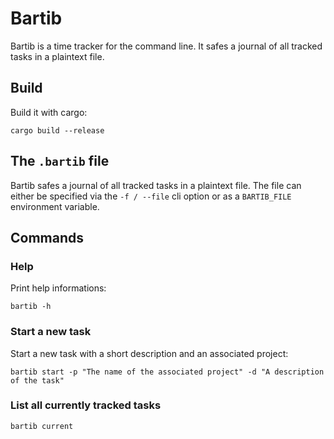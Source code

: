 # Bartib

Bartib is a time tracker for the command line. It safes a journal of all tracked tasks in a plaintext file.

## Build

Build it with cargo:

```
cargo build --release
```

## The `.bartib` file

Bartib safes a journal of all tracked tasks in a plaintext file. The file can either be specified via the `-f / --file` cli option or as a `BARTIB_FILE` environment variable.  

## Commands

### Help

Print help informations:

```
bartib -h
```

### Start a new task

Start a new task with a short description and an associated project:

```
bartib start -p "The name of the associated project" -d "A description of the task"
```

### List all currently tracked tasks

```
bartib current
```
